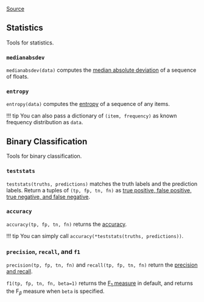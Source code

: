 [Source](https://github.com/chuanconggao/extratools/blob/master/extratools/stattools.py)

## Statistics

Tools for statistics.

### `medianabsdev`

`medianabsdev(data)` computes the [median absolute deviation](https://en.wikipedia.org/wiki/Median_absolute_deviation) of a sequence of floats.

### `entropy`

`entropy(data)` computes the [entropy](https://en.wikipedia.org/wiki/Entropy_(information_theory)) of a sequence of any items.

!!! tip
    You can also pass a dictionary of `(item, frequency)` as known frequency distribution as `data`.

## Binary Classification

Tools for binary classification.

### `teststats`

`teststats(truths, predictions)` matches the truth labels and the prediction labels. Return a tuples of `(tp, fp, tn, fn)` as [true positive, false positive, true negative, and false negative](https://en.wikipedia.org/wiki/Evaluation_of_binary_classifiers).

### `accuracy`

`accuracy(tp, fp, tn, fn)` returns the [accuracy](https://en.wikipedia.org/wiki/Evaluation_of_binary_classifiers).

!!! tip
    You can simply call `accuracy(*teststats(truths, predictions))`.

### `precision`, `recall`, and `f1`

`precision(tp, fp, tn, fn)` and `recall(tp, fp, tn, fn)` return the [precision and recall](https://en.wikipedia.org/wiki/Precision_and_recall).

`f1(tp, fp, tn, fn, beta=1)` returns the [F$_1$ measure](https://en.wikipedia.org/wiki/F1_score) in default, and returns the F$_\beta$ measure when `beta` is specified.
